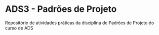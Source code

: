 # ADS3 - Padrões de Projeto
Repositório de atividades práticas da disciplina de Padrões de Projeto do curso de ADS
